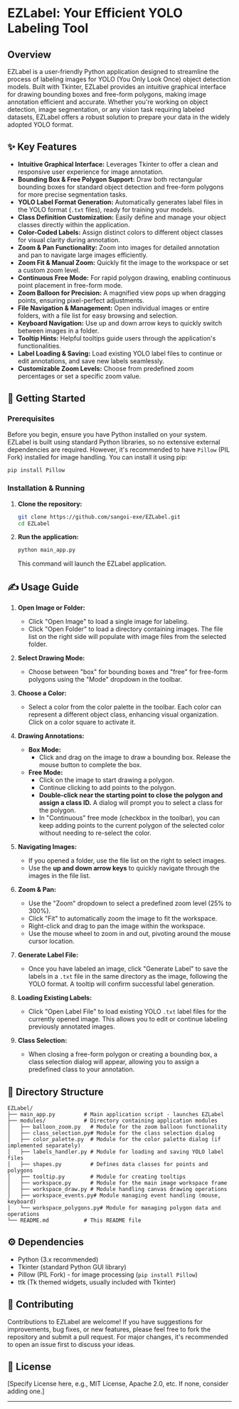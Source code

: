 # EZLabel: Your Efficient YOLO Labeling Tool

## Overview

EZLabel is a user-friendly Python application designed to streamline the process of labeling images for YOLO (You Only Look Once) object detection models. Built with Tkinter, EZLabel provides an intuitive graphical interface for drawing bounding boxes and free-form polygons, making image annotation efficient and accurate. Whether you're working on object detection, image segmentation, or any vision task requiring labeled datasets, EZLabel offers a robust solution to prepare your data in the widely adopted YOLO format.

## ✨ Key Features

- **Intuitive Graphical Interface:**  Leverages Tkinter to offer a clean and responsive user experience for image annotation.
- **Bounding Box & Free Polygon Support:** Draw both rectangular bounding boxes for standard object detection and free-form polygons for more precise segmentation tasks.
- **YOLO Label Format Generation:** Automatically generates label files in the YOLO format (`.txt` files), ready for training your models.
- **Class Definition Customization:** Easily define and manage your object classes directly within the application.
- **Color-Coded Labels:** Assign distinct colors to different object classes for visual clarity during annotation.
- **Zoom & Pan Functionality:** Zoom into images for detailed annotation and pan to navigate large images efficiently.
- **Zoom Fit & Manual Zoom:** Quickly fit the image to the workspace or set a custom zoom level.
- **Continuous Free Mode:** For rapid polygon drawing, enabling continuous point placement in free-form mode.
- **Zoom Balloon for Precision:** A magnified view pops up when dragging points, ensuring pixel-perfect adjustments.
- **File Navigation & Management:** Open individual images or entire folders, with a file list for easy browsing and selection.
- **Keyboard Navigation:** Use up and down arrow keys to quickly switch between images in a folder.
- **Tooltip Hints:** Helpful tooltips guide users through the application's functionalities.
- **Label Loading & Saving:** Load existing YOLO label files to continue or edit annotations, and save new labels seamlessly.
- **Customizable Zoom Levels:** Choose from predefined zoom percentages or set a specific zoom value.

## 🚀 Getting Started

### Prerequisites

Before you begin, ensure you have Python installed on your system. EZLabel is built using standard Python libraries, so no extensive external dependencies are required. However, it's recommended to have `Pillow` (PIL Fork) installed for image handling. You can install it using pip:

```bash
pip install Pillow
```

### Installation & Running

1. **Clone the repository:**
   ```bash
   git clone https://github.com/sangoi-exe/EZLabel.git
   cd EZLabel
   ```

2. **Run the application:**
   ```bash
   python main_app.py
   ```

   This command will launch the EZLabel application.

## ✍️ Usage Guide

1. **Open Image or Folder:**
   - Click "Open Image" to load a single image for labeling.
   - Click "Open Folder" to load a directory containing images. The file list on the right side will populate with image files from the selected folder.

2. **Select Drawing Mode:**
   - Choose between "box" for bounding boxes and "free" for free-form polygons using the "Mode" dropdown in the toolbar.

3. **Choose a Color:**
   - Select a color from the color palette in the toolbar. Each color can represent a different object class, enhancing visual organization. Click on a color square to activate it.

4. **Drawing Annotations:**
   - **Box Mode:**
     - Click and drag on the image to draw a bounding box. Release the mouse button to complete the box.
   - **Free Mode:**
     - Click on the image to start drawing a polygon.
     - Continue clicking to add points to the polygon.
     - **Double-click near the starting point to close the polygon and assign a class ID.** A dialog will prompt you to select a class for the polygon.
     - In "Continuous" free mode (checkbox in the toolbar), you can keep adding points to the current polygon of the selected color without needing to re-select the color.

5. **Navigating Images:**
   - If you opened a folder, use the file list on the right to select images.
   - Use the **up and down arrow keys** to quickly navigate through the images in the file list.

6. **Zoom & Pan:**
   - Use the "Zoom" dropdown to select a predefined zoom level (25% to 300%).
   - Click "Fit" to automatically zoom the image to fit the workspace.
   - Right-click and drag to pan the image within the workspace.
   - Use the mouse wheel to zoom in and out, pivoting around the mouse cursor location.

7. **Generate Label File:**
   - Once you have labeled an image, click "Generate Label" to save the labels in a `.txt` file in the same directory as the image, following the YOLO format. A tooltip will confirm successful label generation.

8. **Loading Existing Labels:**
    - Click "Open Label File" to load existing YOLO `.txt` label files for the currently opened image. This allows you to edit or continue labeling previously annotated images.

9. **Class Selection:**
    - When closing a free-form polygon or creating a bounding box, a class selection dialog will appear, allowing you to assign a predefined class to your annotation.

## 📁 Directory Structure

```
EZLabel/
├── main_app.py         # Main application script - launches EZLabel
├── modules/            # Directory containing application modules
│   ├── balloon_zoom.py   # Module for the zoom balloon functionality
│   ├── class_selection.py# Module for the class selection dialog
│   ├── color_palette.py  # Module for the color palette dialog (if implemented separately)
│   ├── labels_handler.py # Module for loading and saving YOLO label files
│   ├── shapes.py         # Defines data classes for points and polygons
│   ├── tooltip.py        # Module for creating tooltips
│   ├── workspace.py      # Module for the main image workspace frame
│   ├── workspace_draw.py # Module handling canvas drawing operations
│   ├── workspace_events.py# Module managing event handling (mouse, keyboard)
│   └── workspace_polygons.py# Module for managing polygon data and operations
└── README.md           # This README file
```

## ⚙️ Dependencies

- Python (3.x recommended)
- Tkinter (standard Python GUI library)
- Pillow (PIL Fork) - for image processing (`pip install Pillow`)
- ttk (Tk themed widgets, usually included with Tkinter)

## 🤝 Contributing

Contributions to EZLabel are welcome! If you have suggestions for improvements, bug fixes, or new features, please feel free to fork the repository and submit a pull request. For major changes, it's recommended to open an issue first to discuss your ideas.

## 📜 License

[Specify License here, e.g., MIT License, Apache 2.0, etc. If none, consider adding one.]

---
